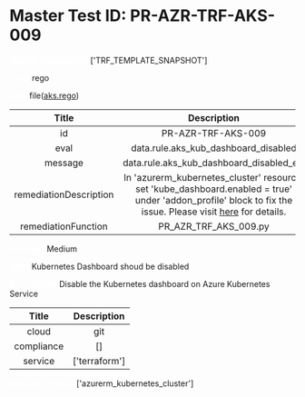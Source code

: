 



# Master Test ID: PR-AZR-TRF-AKS-009


***<font color="white">Master Snapshot Id:</font>*** ['TRF_TEMPLATE_SNAPSHOT']

***<font color="white">type:</font>*** rego

***<font color="white">rule:</font>*** file([aks.rego])  
  
  
  
  

|Title|Description|
| :---: | :---: |
|id|PR-AZR-TRF-AKS-009|
|eval|data.rule.aks_kub_dashboard_disabled|
|message|data.rule.aks_kub_dashboard_disabled_err|
|remediationDescription|In 'azurerm_kubernetes_cluster' resource, set 'kube_dashboard.enabled = true' under 'addon_profile' block to fix the issue. Please visit <a href='https://registry.terraform.io/providers/hashicorp/azurerm/latest/docs/resources/kubernetes_cluster#kube_dashboard' target='_blank'>here</a> for details.|
|remediationFunction|PR_AZR_TRF_AKS_009.py|


***<font color="white">Severity:</font>*** Medium

***<font color="white">Title:</font>*** Kubernetes Dashboard shoud be disabled

***<font color="white">Description:</font>*** Disable the Kubernetes dashboard on Azure Kubernetes Service  
  
  

|Title|Description|
| :---: | :---: |
|cloud|git|
|compliance|[]|
|service|['terraform']|


***<font color="white">Resource Types:</font>*** ['azurerm_kubernetes_cluster']


[aks.rego]: https://github.com/prancer-io/prancer-compliance-test/tree/master/azure/terraform/aks.rego
